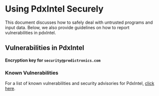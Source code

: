 # Using PdxIntel Securely

This document discusses how to safely deal with untrusted programs and input data. Below, we also provide guidelines on how to
report vulnerabilities in pdxIntel.



## Vulnerabilities in PdxIntel




#### Encryption key for `security@predictronics.com`



### Known Vulnerabilities

For a list of known vulnerabilities and security advisories for PdxIntel,
[click here]().
